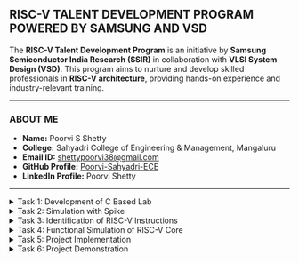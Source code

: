 ## **RISC-V TALENT DEVELOPMENT PROGRAM POWERED BY SAMSUNG AND VSD**  
The **RISC-V Talent Development Program** is an initiative by **Samsung Semiconductor India Research (SSIR)** in collaboration with **VLSI System Design (VSD)**. This program aims to nurture and develop skilled professionals in **RISC-V architecture**, providing hands-on experience and industry-relevant training.

---

### **ABOUT ME**  
- **Name:** Poorvi S Shetty  
- **College:** Sahyadri College of Engineering & Management, Mangaluru  
- **Email ID:** shettypoorvi38@gmail.com  
- **GitHub Profile:** [Poorvi-Sahyadri-ECE](https://github.com/Poorvi-Sahyadri-ECE)  
- **LinkedIn Profile:** Poorvi Shetty  

---

<details>
<summary>Task 1: Development of C Based Lab</summary>
       
</details>
<details>
<summary>Task 2: Simulation with Spike</summary>
       
</details>
<details>
<summary>Task 3: Identification of RISC-V Instructions</summary>
        
<summary>1. addi sp, sp, -32</summary>

Opcode(ADDI): 0010011  
Immediate: -32 = 11111111111111100000 (12 bits)  
Registers: sp(rd) = 00010, sp(rs1) = 00010  

| imm[11:0]       | rs1    | funct3 | rd    | opcode  |
|------------------|--------|--------|-------|---------|
| 111111100000     | 00010  | 000    | 00010 | 0010011 |

---
<summary>2. sd ra, 24(sp)</summary>

Opcode(SD): 0100111  
Immediate: 24 (split into two parts: imm[11:5] and imm[4:0])  
Registers: rs1 = sp = 00010, rs2 = ra = 00001  

| imm[11:5] | rs2   | rs1   | funct3 | imm[4:0] | opcode  |
|-----------|-------|-------|--------|----------|---------|
| 0000000   | 00001 | 00010  | 011    | 11000    | 0100111 |

---

<summary>3. jal ra, 10448</summary>

Opcode(JAL): 1101111  
Immediate: 10448  
Register (rd): ra = 00001  

| imm[20] | imm[10:1] | imm[11] | imm[19:12] | rd    | opcode  |
|---------|-----------|---------|------------|-------|---------|
|   0    | 0010100000 |    0    | 10100000   | 00001 | 1101111 |

---

<summary>4. ld ra, 24(sp)</summary>

Opcode(LD): 0000011  
Immediate: 24  
Registers: rd = ra = 00001, rs1 = sp = 00010  

| imm[11:0]      | rs1   | funct3 | rd    | opcode  |
|-----------------|-------|--------|-------|---------|
| 000000011000    | 00010 | 011    | 00001 | 0000011 |

---

<summary>5. lw a1, 8(sp)</summary>

Opcode(LW): 0000011  
Immediate: 8  
Registers: rd = a1 = 01011, rs1 = sp = 00010  

| imm[11:0]      | rs1   | funct3 | rd    | opcode  |
|-----------------|-------|--------|-------|---------|
| 000000001000    | 00010 | 010    | 01011 | 0000011 |

---

<summary>6. li a0, 0</summary>

Opcode(ADDI): 0010011  
Immediate: 0  
Registers: rd = a0 = 01010, rs1 = x0 = 00000  

| imm[11:0]     | rs1   | funct3 | rd    | opcode  |
|---------------|-------|--------|-------|---------|
| 000000000000  | 00000 | 000    | 01010 | 0010011 |

---

<summary>7. jalr x0, 0(ra)</summary>

| imm[11:0]     | rs1   | funct3 | rd    | opcode  |
|---------------|-------|--------|-------|---------|
| 000000000000  | 00001 | 000    | 00000 | 1100111 |

---

<summary>8. addi a0, a0, -920</summary>

Opcode(ADDI): 0010011  
Registers: rd = a0 = 01010, rs1 = a0 = 01010  
Immediate: -920 = 110001101000 (sign-extended 12-bit value)  

| imm[11:0]     | rs1   | funct3 | rd    | opcode  |
|---------------|-------|--------|-------|---------|
| 110001101000  | 01010 | 000    | 01010 | 0010011 |

---

<summary>9. sd s0, 16(sp)</summary>

Opcode(SD): 0100111  
Registers: rs1 = sp = 00010, rs2 = s0 = 01000  
Immediate: 16 (split into imm[11:5] and imm[4:0])  
imm[11:5] = 0000000, imm[4:0] = 10000  

| imm[11:5]     | rs2   | rs1   | funct3 | imm[4:0] | opcode  |
|---------------|-------|-------|--------|----------|---------|
| 0000001       | 01000 | 00010 | 011    | 10000    | 0100111 |

---

<summary>10. lw a5, 12(sp)</summary>

Opcode(LW): 0000011  
Registers: rd = a5 = 01000, rs1 = sp = 00010  
Immediate: 12 = 000000001100  

| imm[11:0]     | rs1   | funct3 | rd    | opcode  |
|---------------|-------|--------|-------|---------|
| 000000001100  | 00010 | 010    | 01000 | 0000011 |

---

<summary>11. add a1, a1, a5</summary>
Opcode: 0110011

| funct7   | rs2   | rs1   | funct3 | rd    | opcode  |
|----------|-------|-------|--------|-------|---------|
| 0000000  | 01000 | 01011 | 000    | 01010 | 0110011 |

---

<summary>12. add a0, a1, a5</summary>

Opcode(ADD): 0110011  
Registers: rd = a0 = 01010, rs1 = a1 = 01011, rs2 = a5 = 01000  
Funct3: 000  
Funct7: 0000000  

| funct7   | rs2   | rs1   | funct3 | rd    | opcode  |
|----------|-------|-------|--------|-------|---------|
| 0000000  | 01000 | 01011 | 000    | 01010 | 0110011 |

---

<summary>13. addw a1, a1, a5</summary>

Opcode(ADDW): 0111011  
Registers: rd = a1 = 01011, rs1 = a1 = 01011, rs2 = a5 = 01000  
Funct3: 000  
Funct7: 0000000  

| funct7   | rs2   | rs1   | funct3 | rd    | opcode  |
|----------|-------|-------|--------|-------|---------|
| 0000000  | 01000 | 01011 | 000    | 01011 | 0111011 |

---
<summary>14. lui a0, 0x2b</summary>

Opcode(LUI): 0110111  
Immediate (0x2b << 12): 0000000000101011  
Register (rd): a0 = 01010  

| imm[31:12]      | rd      | opcode  |
|------------------|---------|---------|
| 0000000000101011 | 01010   | 0110111 |

 ---                   
<summary> 15. li a0,0</summary>

|imm[11:0] | 	rs1 	|funct3 |	 rd   	|opcode |
|----------|-------|-------|--------|-------|
|000000000000|	00000	|000	|01010	|0010011|
---
</details>
<details>
<summary>Task 4: Functional Simulation of RISC-V Core</summary>
</summary> 
<br>
Steps to perform functional simulation of RISCV

1. Download Files:
Download the code from the reference github repo.

2. Set Up Simulation Environment:
Install iverlog using commands:

        sudo apt install iverilog
        sudo apt install gtkwave

3. To run and simulate the verilog code, enter the following command:

        iverilog -o iiitb_rv32i iiitb_rv32i.v iiitb_rv32i_tb.v
        ./iiitb_rv32i

4. To see the simulation waveform in GTKWave, enter the following command:

        gtkwave iiitb_rv32i.vcd
</details>
<details>
<summary>Task 5: Project Implementation</summary>
       
**Overview: SOS Morse Code Blinker Using LED**  

This project creates an **SOS Morse Code signal** using an **LED** and a **VSDSquadron Mini (CH32V003)** microcontroller. The LED blinks in the standard **Morse Code pattern** (`· · · — — — · · ·`), which is widely recognized as a distress signal.  

The microcontroller controls the LED by turning it **ON and OFF at precise intervals** to match the Morse Code sequence. This project demonstrates **basic microcontroller programming, GPIO control, and timing functions**.  

**Use Case:**  
- Emergency signaling  
- Learning Morse Code  
- Understanding microcontroller-based LED control  

---

** SOS Morse Code Blinker Using LED**  

---

**Components Required**  
| **Component**       | **Quantity** |  
|---------------------|-------------|  
| **VSDSquadron Mini (CH32V003)** | 1 |  
| **LED (Any color)** | 1 |  
| **220Ω Resistor** | 1 |  
| **Jumper Wires** | 2 |  
| **USB Type-C Cable** | 1 |  

---

**Hardware Connection**  
1. **Connect the LED Anode (+) to PD0** through a **220Ω resistor**.  
2. **Connect the LED Cathode (-) directly to GND**.  

---

**Pin-to-Pin Connection Table**  
| **Component**       | **VSDSquadron Mini Pin** | **Connection Details** |  
|---------------------|----------------------|-----------------|  
| **LED Anode (+)**   | **PD0**  | Connect through **220Ω resistor** |  
| **LED Cathode (-)** | **GND**  | Connect directly to **GND** |  
| **220Ω Resistor**   | **Between PD0 & LED Anode** | Limits current to protect LED |  

---
</details>
<details>
<summary>Task 6: Project Demonstration</summary>
**Circuit Vedio Demonstration**
       
**SOS Morse-Code Blinker: Code**
       ```
       #include <ch32v00x.h>

#define LED_PIN GPIO_Pin_0  // PD0 for LED

// Proper Delay Function
void Delay_ms(uint32_t ms) {
    volatile uint32_t count;
    while (ms--) {
        for (count = 0; count < 4800; count++) {
            // Just an empty loop to create delay (NO assembly)
        }
    }
}

// Function to blink LED for a given duration
void blink(int duration) {
    GPIO_WriteBit(GPIOD, LED_PIN, Bit_SET);
    Delay_ms(duration);
    GPIO_WriteBit(GPIOD, LED_PIN, Bit_RESET);
    Delay_ms(200);  // Short pause between blinks
}

void setup() {
    RCC_APB2PeriphClockCmd(RCC_APB2Periph_GPIOD, ENABLE);

    GPIO_InitTypeDef GPIO_InitStructure;
    GPIO_InitStructure.GPIO_Pin = LED_PIN;
    GPIO_InitStructure.GPIO_Mode = GPIO_Mode_Out_PP;
    GPIO_InitStructure.GPIO_Speed = GPIO_Speed_50MHz;
    GPIO_Init(GPIOD, &GPIO_InitStructure);
}

void loop() {
    while (1) {
        // S = · · · (3 short blinks)
        blink(200);
        blink(200);
        blink(200);

        Delay_ms(400); // Pause between S and O

        // O = — — — (3 long blinks)
        blink(600);
        blink(600);
        blink(600);

        Delay_ms(400); // Pause between O and S

        // S = · · · (3 short blinks)
        blink(200);
        blink(200);
        blink(200);

        // Longer Pause before repeating
        Delay_ms(2000);
    }
}

// Ensure main() is correctly defined
int main(void) {
    setup();
    loop();
    return 0;
} 

</details>
